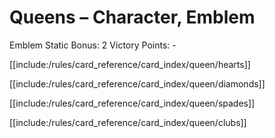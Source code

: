 # Queens – Character, Emblem

Emblem Static Bonus: 2
Victory Points: -

[[include:/rules/card_reference/card_index/queen/hearts]]

[[include:/rules/card_reference/card_index/queen/diamonds]]

[[include:/rules/card_reference/card_index/queen/spades]]

[[include:/rules/card_reference/card_index/queen/clubs]]
